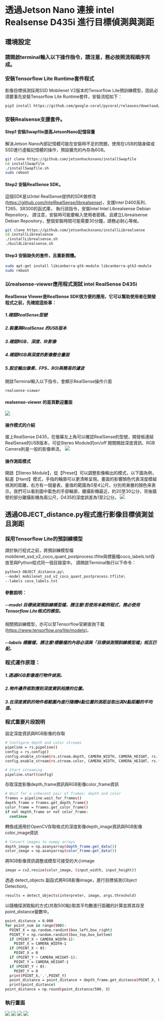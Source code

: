 # 透過Jetson Nano 連接 intel Realsense D435i 進行目標偵測與測距

## 環境設定
### 請開啟terminal輸入以下操作指令，請注意，務必按照流程順序完成。

### 安裝Tensorflow Lite Runtime套件程式
影像目標偵測採用SSD Mobilenet V2版本的Tensorflow Lite預訓練模型，因此必須要事先安裝Tensorflow Lite Runtime套件，安裝流程如下：
```bash
pip3 install https://github.com/google-coral/pycoral/releases/download/release-frogfish/tflite_runtime-2.5.0-cp36-cp36m-linux_aarch64.whl
```

### 安裝Realsense支援套件。
#### Step1 安裝Swapfile提高JetsonNano記憶容量
解決Jetson Nano內部記憶體可能在安裝時不足的問題，使用在USB的隨身碟或SSD進行虛擬記憶體的操作，預設擴充的內存為6GB。
```bash
git clone https://github.com/jetsonhacksnano/installSwapfile
cd installSwapfile
./installSwapfile.sh
sudo reboot
```
#### Step2 安裝RealSense SDK。
這個SDK是以Intel RealSense提供的SDK做修改(https://github.com/IntelRealSense/librealsense)，支援Intel D400系列、T265、SR300的函式庫，
執行該指令，安裝Intel Intel Librealsense Debian Repository。
請注意，安裝時可能要輸入使用者密碼，且建立Librealsense Debian Repository，整個安裝時間可能需要30分鐘，請務必耐心等候。
```bash
git clone https://github.com/jetsonhacksnano/installLibrealsense
cd installLibrealsense
./installLibrealsense.sh
./buildLibrealsense.sh
```

#### Step3 安裝缺失的套件，且重新開機。
```bash
sudo apt-get install libcanberra-gtk-module libcanberra-gtk3-module
sudo reboot
```

### 以realsense-viewer應用程式測試 intel RealSense D435i
#### RealSense Viewer是RealSense SDK很方便的應用，它可以幫助使用者在開發程式之前，先確認這些事：
##### 1.確認RealSense型號
##### 2.裝置與RealSense 的USB版本
##### 3.確認RGB、深度、IR影像
##### 4.確認RGB與深度的影像整合畫面
##### 5.設定輸出像素、FPS、ROI與簡易的濾波

開啟Terminal輸入以下指令，會顯示RealSense操作介面
```bash
realsense-viewer
```
#### realsense-viewer 的首頁歡迎畫面
![](./realsense_viewer_1.png)

#### 操作模式的介紹
接上RealSense D435，在螢幕左上角可以確認RealSense的型號，開發板連結RealSense的USB版本，可從Stereo Module的on/off 開關開啟深度資訊、RGB Camera則是一般的影像串流。
![](./realsense_viewer_2.png)

#### 操作測距模式
開啟【Stereo Module】，從【Preset】可以調整影像輸出的模式，以下圖為例，點選【Hand】模式，手指的輪廓可以更清晰呈現。畫面的影響顏色代表深度模組偵測的距離，右方有一個量表，量值的範圍為0至4公尺，分別用漸層的顏色來表示。我們可以看到圖中藍色的手部輪廓，離攝影機最近，約20至30公分，背後牆壁的部分離攝影機為兩公尺，D435的深度誤差為1至2公分。
![](./realsense_viewer_3.png)

## 透過OBJECT_distance.py程式進行影像目標偵測並且測距
### 採用Tensorflow Lite的預訓練模型
請於執行程式之前，將預訓練模型檔mobilenet_ssd_v2_coco_quant_postprocess.tflite與標籤檔coco_labels.txt存放至與Python程式同一個目錄當中。
請開啟Terminal執行以下命令：
```bash
python3 OBJECT_distance.py\
--model mobilenet_ssd_v2_coco_quant_postprocess.tflite\
--labels coco_labels.txt
```
#### 參數說明：
##### --model 目標偵測預訓練模型檔，請注意!若使用本範例程式，務必使用Tensorflow Lite格式的模型。
相關預訓練模型，亦可以至Tensorflow官網查詢下載(https://www.tensorflow.org/lite/models)。
##### --labels 標籤檔，請注意!標籤檔的內容必須與「目標偵測預訓練模型檔」相互匹配。

### 程式運作原理：
##### 1.透過RGB影像進行物件偵測。
##### 2.物件邊界框對應到深度資訊相應的位置。
##### 3.在深度資訊的物件框範圍內進行隨機N點位置的測距並取出其N點距離的平均值。

### 程式重要片段說明

設定深度資訊與RGB影像的存取
```bash
# Configure depth and color streams
pipeline = rs.pipeline()
config = rs.config()
config.enable_stream(rs.stream.depth, CAMERA_WIDTH, CAMERA_HEIGHT, rs.format.z16, 30)
config.enable_stream(rs.stream.color, CAMERA_WIDTH, CAMERA_HEIGHT, rs.format.bgr8, 30)

# Start streaming
pipeline.start(config)
```

存取深度影像depth_frame資訊與RGB影像color_frame資訊
```bash
# Wait for a coherent pair of frames: depth and color
frames = pipeline.wait_for_frames()
depth_frame = frames.get_depth_frame()
color_frame = frames.get_color_frame()
if not depth_frame or not color_frame:
  continue
```

轉換成適用於OpenCV存取格式的深度影像depth_image資訊與RGB影像color_image資訊
```bash
# Convert images to numpy arrays
depth_image = np.asanyarray(depth_frame.get_data())
color_image = np.asanyarray(color_frame.get_data())
```

將RGB影像資訊調整成模型可接受的大小image
```bash
image = cv2.resize(color_image, (input_width, input_height))
```

透過 detect_objects 副函式將RGB影像image，進行目標偵測(Object Detection)。
```bash
results = detect_objects(interpreter, image, args.threshold)
```

以隨機探測取點的方式(共取500點)取其平均數進行距離的計算並將其存至point_distance變數中。
```bash
point_distance = 0.000
for point_num in range(500):
  POINT_X = np.random.randint(box_left,box_right)
  POINT_Y = np.random.randint(box_top,box_bottom)
  if (POINT_X > CAMERA_WIDTH-1):
    POINT_X = CAMERA_WIDTH-1
  if (POINT_X < 0):
    POINT_X = 0
  if (POINT_Y > CAMERA_HEIGHT-1):
    POINT_Y = CAMERA_HEIGHT-1
  if (POINT_Y < 0):
    POINT_Y = 0
  print(POINT_X,',',POINT_Y)
  point_distance = point_distance + depth_frame.get_distance(POINT_X, POINT_Y)
  print(point_distance)
point_distance = np.round(point_distance/500, 3)
```

### 執行畫面
![](./work_1.jpg)
![](./work_2.jpg)
![](./work_3.jpg)
![](./work_4.jpg)
